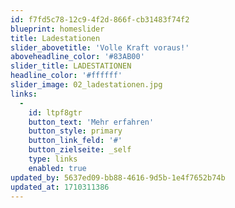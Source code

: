 ```yaml
---
id: f7fd5c78-12c9-4f2d-866f-cb31483f74f2
blueprint: homeslider
title: Ladestationen
slider_abovetitle: 'Volle Kraft voraus!'
aboveheadline_color: '#83AB00'
slider_title: LADESTATIONEN
headline_color: '#ffffff'
slider_image: 02_ladestationen.jpg
links:
  -
    id: ltpf8gtr
    button_text: 'Mehr erfahren'
    button_style: primary
    button_link_feld: '#'
    button_zielseite: _self
    type: links
    enabled: true
updated_by: 5637ed09-bb88-4616-9d5b-1e4f7652b74b
updated_at: 1710311386
---
```

